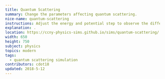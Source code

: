 ```yaml
---
title: Quantum Scattering
summary: Change the parameters affecting quantum scattering.
nice-name: quantum-scattering
instructions: Adjust the energy and potential step to observe the difference in the Re or Im parts of the wave function.
explanation: .
location: https://ccny-physics-sims.github.io/sims/quantum-scattering/
width: 650
height: 750
subject: physics
topics: modern
tags:
  - quantum scattering simulation
contributors: cdot18
updated: 2018-5-12
---
```

